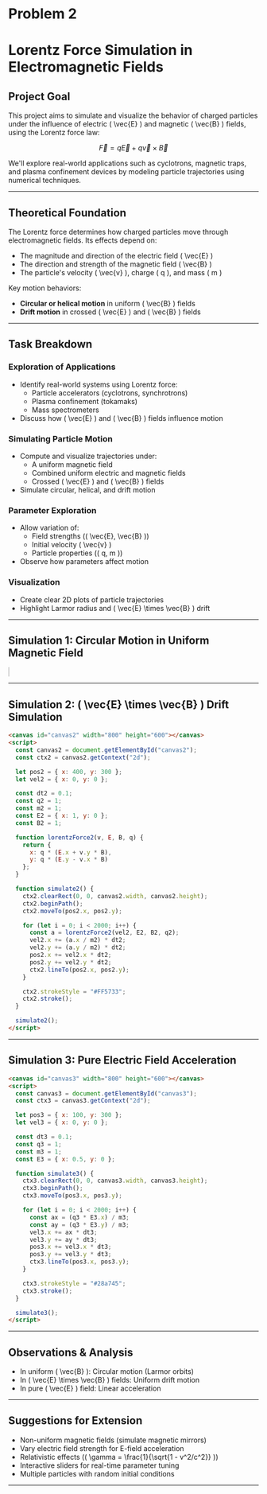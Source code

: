 # Problem 2
# Lorentz Force Simulation in Electromagnetic Fields

## Project Goal
This project aims to simulate and visualize the behavior of charged particles under the influence of electric \( \vec{E} \) and magnetic \( \vec{B} \) fields, using the Lorentz force law:

$$
\vec{F} = q\vec{E} + q\vec{v} \times \vec{B}
$$

We'll explore real-world applications such as cyclotrons, magnetic traps, and plasma confinement devices by modeling particle trajectories using numerical techniques.

---

## Theoretical Foundation
The Lorentz force determines how charged particles move through electromagnetic fields. Its effects depend on:
- The magnitude and direction of the electric field \( \vec{E} \)
- The direction and strength of the magnetic field \( \vec{B} \)
- The particle's velocity \( \vec{v} \), charge \( q \), and mass \( m \)

Key motion behaviors:
- **Circular or helical motion** in uniform \( \vec{B} \) fields
- **Drift motion** in crossed \( \vec{E} \) and \( \vec{B} \) fields

---

## Task Breakdown

### Exploration of Applications
- Identify real-world systems using Lorentz force:
  - Particle accelerators (cyclotrons, synchrotrons)
  - Plasma confinement (tokamaks)
  - Mass spectrometers
- Discuss how \( \vec{E} \) and \( \vec{B} \) fields influence motion

### Simulating Particle Motion
- Compute and visualize trajectories under:
  - A uniform magnetic field
  - Combined uniform electric and magnetic fields
  - Crossed \( \vec{E} \) and \( \vec{B} \) fields
- Simulate circular, helical, and drift motion

### Parameter Exploration
- Allow variation of:
  - Field strengths (\( \vec{E}, \vec{B} \))
  - Initial velocity \( \vec{v} \)
  - Particle properties (\( q, m \))
- Observe how parameters affect motion

### Visualization
- Create clear 2D plots of particle trajectories
- Highlight Larmor radius and \( \vec{E} \times \vec{B} \) drift

---

##  Simulation 1: Circular Motion in Uniform Magnetic Field
<!DOCTYPE html>
<html lang="en">
<head>
    <meta charset="UTF-8">
    <meta name="viewport" content="width=device-width, initial-scale=1.0">
    <title>Lorentz Force Simulation</title>
    <style>
        canvas { border: 1px solid #ccc; }
    </style>
</head>
<body>
<canvas id="simulationCanvas" width="740" height="800"></canvas>

<script>
const canvas = document.getElementById('simulationCanvas');
const ctx = canvas.getContext('2d');

// Constants
const q = 1.6e-19;  // Coulombs
const m = 9.1e-31;  // kg
const dt = 1e-11;   // s
const steps = 10000;

// Initial conditions
let r = {x: 400, y: 300};
let v = {x: 1e6, y: 0};

// Fields
const E = {x: 0, y: 0};
const B = 0.1;  // Tesla, perpendicular to plane

function lorentzForce(v, E, B, q) {
    return {
        x: q * (E.x + v.y * B),
        y: q * (E.y - v.x * B)
    };
}

function runSimulation() {
    ctx.clearRect(0, 0, canvas.width, canvas.height);
    ctx.beginPath();
    ctx.moveTo(r.x, r.y);

    for (let i = 0; i < steps; i++) {
        const a = lorentzForce(v, E, B, q);
        v.x += (a.x / m) * dt;
        v.y += (a.y / m) * dt;
        r.x += v.x * dt * 1e-5; // scaled for visualization
        r.y += v.y * dt * 1e-5;
        ctx.lineTo(r.x, r.y);
    }

    ctx.strokeStyle = '#007BFF';
    ctx.stroke();
}

runSimulation();
</script>
</body>
</html>

---

## Simulation 2: \( \vec{E} \times \vec{B} \) Drift Simulation
```html
<canvas id="canvas2" width="800" height="600"></canvas>
<script>
  const canvas2 = document.getElementById("canvas2");
  const ctx2 = canvas2.getContext("2d");

  let pos2 = { x: 400, y: 300 };
  let vel2 = { x: 0, y: 0 };

  const dt2 = 0.1;
  const q2 = 1;
  const m2 = 1;
  const E2 = { x: 1, y: 0 };
  const B2 = 1;

  function lorentzForce2(v, E, B, q) {
    return {
      x: q * (E.x + v.y * B),
      y: q * (E.y - v.x * B)
    };
  }

  function simulate2() {
    ctx2.clearRect(0, 0, canvas2.width, canvas2.height);
    ctx2.beginPath();
    ctx2.moveTo(pos2.x, pos2.y);

    for (let i = 0; i < 2000; i++) {
      const a = lorentzForce2(vel2, E2, B2, q2);
      vel2.x += (a.x / m2) * dt2;
      vel2.y += (a.y / m2) * dt2;
      pos2.x += vel2.x * dt2;
      pos2.y += vel2.y * dt2;
      ctx2.lineTo(pos2.x, pos2.y);
    }

    ctx2.strokeStyle = "#FF5733";
    ctx2.stroke();
  }

  simulate2();
</script>
```

---

## Simulation 3: Pure Electric Field Acceleration
```html
<canvas id="canvas3" width="800" height="600"></canvas>
<script>
  const canvas3 = document.getElementById("canvas3");
  const ctx3 = canvas3.getContext("2d");

  let pos3 = { x: 100, y: 300 };
  let vel3 = { x: 0, y: 0 };

  const dt3 = 0.1;
  const q3 = 1;
  const m3 = 1;
  const E3 = { x: 0.5, y: 0 };

  function simulate3() {
    ctx3.clearRect(0, 0, canvas3.width, canvas3.height);
    ctx3.beginPath();
    ctx3.moveTo(pos3.x, pos3.y);

    for (let i = 0; i < 2000; i++) {
      const ax = (q3 * E3.x) / m3;
      const ay = (q3 * E3.y) / m3;
      vel3.x += ax * dt3;
      vel3.y += ay * dt3;
      pos3.x += vel3.x * dt3;
      pos3.y += vel3.y * dt3;
      ctx3.lineTo(pos3.x, pos3.y);
    }

    ctx3.strokeStyle = "#28a745";
    ctx3.stroke();
  }

  simulate3();
</script>
```

---

## Observations & Analysis
- In uniform \( \vec{B} \): Circular motion (Larmor orbits)
- In \( \vec{E} \times \vec{B} \) fields: Uniform drift motion
- In pure \( \vec{E} \) field: Linear acceleration

---

## Suggestions for Extension
- Non-uniform magnetic fields (simulate magnetic mirrors)
- Vary electric field strength for E-field acceleration
- Relativistic effects (\( \gamma = \frac{1}{\sqrt{1 - v^2/c^2}} \))
- Interactive sliders for real-time parameter tuning
- Multiple particles with random initial conditions

---

